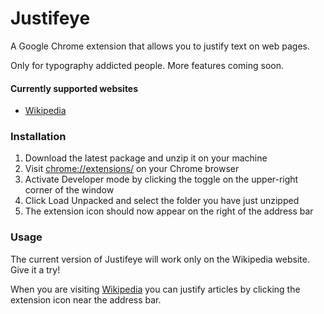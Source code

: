# Justifeye
A Google Chrome extension that allows you to justify text on web pages. 

Only for typography addicted people. More features coming soon.

#### Currently supported websites
- [Wikipedia](https://wikipedia.org/)

### Installation
1. Download the latest package and unzip it on your machine
2. Visit [chrome://extensions/](chrome://extensions/) on your Chrome browser
3. Activate Developer mode by clicking the toggle on the upper-right corner of the window
3. Click Load Unpacked and select the folder you have just unzipped
4. The extension icon should now appear on the right of the address bar

### Usage
The current version of Justifeye will work only on the Wikipedia website. Give it a try!

When you are visiting [Wikipedia](https://wikipedia.org/) you can justify articles by clicking the extension icon near the address bar.
